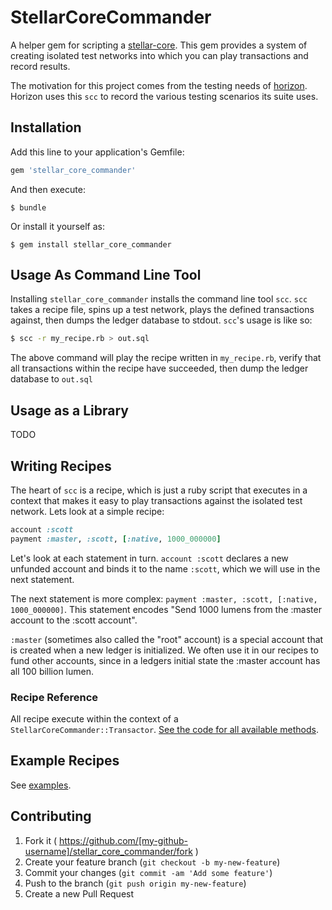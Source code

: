 # StellarCoreCommander

A helper gem for scripting a [stellar-core](https://github.com/stellar/stellar-core).  This gem provides a system of creating isolated test networks into which you can play
transactions and record results.

The motivation for this project comes from the testing needs of [horizon](https://github.com/stellar/horizon).  Horizon uses this `scc` to record the various testing scenarios its suite uses.


## Installation

Add this line to your application's Gemfile:

```ruby
gem 'stellar_core_commander'
```

And then execute:

    $ bundle

Or install it yourself as:

    $ gem install stellar_core_commander

## Usage As Command Line Tool

Installing `stellar_core_commander` installs the command line tool `scc`. `scc`
takes a recipe file, spins up a test network, plays the defined transactions against, then dumps the ledger database to stdout.  `scc`'s usage is like so:

```bash
$ scc -r my_recipe.rb > out.sql
```

The above command will play the recipe written in `my_recipe.rb`, verify that all transactions within the recipe have succeeded, then dump the ledger database to `out.sql`

## Usage as a Library

TODO

## Writing Recipes

The heart of `scc` is a recipe, which is just a ruby script that executes in a context
that makes it easy to play transactions against the isolated test network.  Lets look at a simple recipe:

```ruby
account :scott
payment :master, :scott, [:native, 1000_000000]
```

Let's look at each statement in turn. `account :scott` declares a new unfunded account and binds it to the name `:scott`, which we will use in the next statement.  

The next statement is more complex: `payment :master, :scott, [:native, 1000_000000]`.  This statement encodes "Send 1000 lumens from the :master account to the :scott account".

`:master` (sometimes also called the "root" account) is a special account that is created when a new ledger is initialized.  We often use it in our recipes to fund other accounts, since in a ledgers initial state the :master account has all 100 billion lumen.

### Recipe Reference

All recipe execute within the context of a `StellarCoreCommander::Transactor`.  [See the code for all available methods](lib/stellar_core_commander/transactor.rb).

## Example Recipes

See [examples](examples).

## Contributing

1. Fork it ( https://github.com/[my-github-username]/stellar_core_commander/fork )
2. Create your feature branch (`git checkout -b my-new-feature`)
3. Commit your changes (`git commit -am 'Add some feature'`)
4. Push to the branch (`git push origin my-new-feature`)
5. Create a new Pull Request
